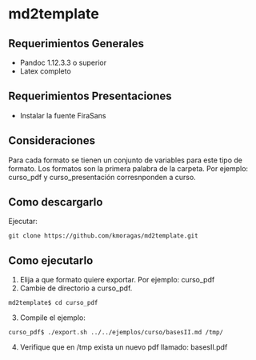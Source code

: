 # md2template

## Requerimientos Generales

- Pandoc 1.12.3.3 o superior
- Latex completo

## Requerimientos Presentaciones

- Instalar la fuente FiraSans

## Consideraciones

Para cada formato se tienen un conjunto de variables para este tipo de formato. Los formatos son la primera palabra de la carpeta. Por ejemplo: curso_pdf y curso_presentación corresnponden a curso. 

## Como descargarlo

Ejecutar:

```
git clone https://github.com/kmoragas/md2template.git
```


## Como ejecutarlo

1. Elija a que formato quiere exportar. Por ejemplo: curso_pdf
2. Cambie de directorio a curso_pdf. 

```
md2template$ cd curso_pdf
```

3. Compile el ejemplo:

```
curso_pdf$ ./export.sh ../../ejemplos/curso/basesII.md /tmp/
```

4. Verifique que en /tmp exista un nuevo pdf llamado: basesII.pdf

